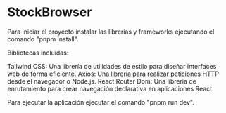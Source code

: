 # StockBrowser

Para iniciar el proyecto instalar las librerias y frameworks ejecutando el comando "pnpm install".

Bibliotecas incluidas:

Tailwind CSS: Una librería de utilidades de estilo para diseñar interfaces web de forma eficiente.
Axios: Una librería para realizar peticiones HTTP desde el navegador o Node.js.
React Router Dom: Una librería de enrutamiento para crear navegación declarativa en aplicaciones React.

Para ejecutar la aplicación ejecutar el comando "pnpm run dev".